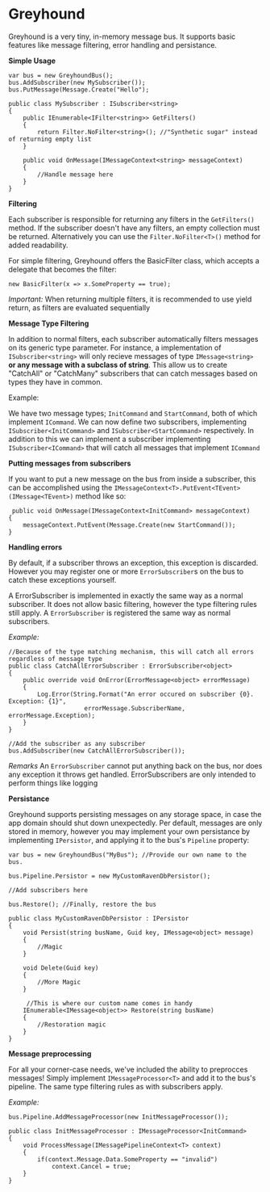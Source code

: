 Greyhound
====

Greyhound is a very tiny, in-memory message bus. It supports basic features like message filtering, error handling and persistance.

**Simple Usage**

    var bus = new GreyhoundBus();
    bus.AddSubscriber(new MySubscriber());
    bus.PutMessage(Message.Create("Hello");

    public class MySubscriber : ISubscriber<string>
    {
        public IEnumerable<IFilter<string>> GetFilters()
        {
            return Filter.NoFilter<string>(); //"Synthetic sugar" instead of returning empty list
        }

        public void OnMessage(IMessageContext<string> messageContext)
        {
            //Handle message here
        }
    }

**Filtering**

Each subscriber is responsible for returning any filters in the `GetFilters()` method.
If the subscriber doesn't have any filters, an empty collection must be returned. 
Alternatively you can use the `Filter.NoFilter<T>()` method for added readability.

For simple filtering, Greyhound offers the BasicFilter class, which accepts a delegate that
becomes the filter:

    new BasicFilter(x => x.SomeProperty == true);

_Important:_ When returning multiple filters, it is recommended to use yield return, 
as filters are evaluated sequentially

**Message Type Filtering**

In addition to normal filters, each subscriber automatically filters messages on its 
generic type parameter. For instance, a implementation of `ISubscriber<string>` will
only recieve messages of type `IMessage<string>` **or any message with a subclass of string**.
This allow us to create "CatchAll" or "CatchMany" subscribers that can catch messages based on
types they have in common.

Example:

We have two message types; `InitCommand` and `StartCommand`, both of which implement `ICommand`. 
We can now define two subscribers, implementing `ISubscriber<InitCommand>` and `ISubscriber<StartCommand>` 
respectively. In addition to this we can implement a subscriber implementing `ISubscriber<ICommand>` that will
catch all messages that implement `ICommand`

**Putting messages from subscribers**

If you want to put a new message on the bus from inside a subscriber, this can be accomplished using the
`IMessageContext<T>.PutEvent<TEvent>(IMessage<TEvent>)` method like so:

     public void OnMessage(IMessageContext<InitCommand> messageContext)
    {
        messageContext.PutEvent(Message.Create(new StartCommand());
    }

**Handling errors**

By default, if a subscriber throws an exception, this exception is discarded. However you may register 
one or more `ErrorSubscriber`s on the bus to catch these exceptions yourself.

A ErrorSubscriber is implemented in exactly the same way as a normal subscriber. It does not allow basic 
filtering, however the type filtering rules still apply. A `ErrorSubscriber` is registered the same way
as normal subscribers.

_Example:_

    //Because of the type matching mechanism, this will catch all errors regardless of message type
    public class CatchAllErrorSubscriber : ErrorSubscriber<object>
    {
        public override void OnError(ErrorMessage<object> errorMessage)
        {
            Log.Error(String.Format("An error occured on subscriber {0}. Exception: {1}",
                         errorMessage.SubscriberName, errorMessage.Exception);
        }
    }
    
    //Add the subscriber as any subscriber
    bus.AddSubscriber(new CatchAllErrorSubscriber());

_Remarks_
An `ErrorSubscriber` cannot put anything back on the bus, nor does any exception it throws get handled.
ErrorSubscribers are only intended to perform things like logging

**Persistance**

Greyhound supports persisting messages on any storage space, in case the app domain should shut down unexpectedly.
Per default, messages are only stored in memory, however you may implement your own persistance by implementing
`IPersistor`, and applying it to the bus's `Pipeline` property:

    var bus = new GreyhoundBus("MyBus"); //Provide our own name to the bus.
    
    bus.Pipeline.Persistor = new MyCustomRavenDbPersistor();

    //Add subscribers here

    bus.Restore(); //Finally, restore the bus

    public class MyCustomRavenDbPersistor : IPersistor
    {
        void Persist(string busName, Guid key, IMessage<object> message)
        {
            //Magic
        }

        void Delete(Guid key)
        {
            //More Magic
        }

         //This is where our custom name comes in handy   
        IEnumerable<IMessage<object>> Restore(string busName)
        {
            //Restoration magic
        }
    }

**Message preprocessing**

For all your corner-case needs, we've included the ability to preprocces messages! Simply implement
`IMessageProcessor<T>` and add it to the bus's pipeline. The same type filtering rules as with
subscribers apply.

_Example:_

    bus.Pipeline.AddMessageProcessor(new InitMessageProcessor());

    public class InitMessageProcessor : IMessageProcessor<InitCommand>
    {
        void ProcessMessage(IMessagePipelineContext<T> context)
        {
            if(context.Message.Data.SomeProperty == "invalid")
                context.Cancel = true;            
        }
    }
